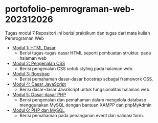 # portofolio-pemrograman-web-202312026
Tugas modul 7 Repositori ini berisi praktikum dan tugas dari mata kuliah Pemrograman Web

- [Modul 1: HTML Dasar](#modul-1-html-dasar)
    - Berisi tugas-tugas dasar HTML seperti pembuatan struktur.   pada halaman web
- [Modul 2: Pengenalan CSS](#modul-2-Pengenalan-CSS)
    - Berisi pengenalan CSS untuk styling pada halaman web.
- [Modul 3: Boostrap](#modul-3-Boostrap)
    - Berisi pemahaman dasar-dasar boostrap sebagai framework CSS.
- [Modul 4: Dasar JavaScript](#modul-4-Dasar-JavaScript)
    - Berisi dasar-dasar JavaScript untuk fungsionalitas halaman web.
- [Modul 5: Dasar-dasar PHP](#modul-5-Dasar-dasar-PHP)
    - Berisi pengenalan dan pemahaman dalam mengelola database menggunakan MySQL dengan bantuan XAMPP dan phpMyAdmin
- [Modul 6: PHP dan MySQL](#modul-6-PHP-dan-MySQL)
    - Berisi pemahaman pada penanganan event dan validasi form.